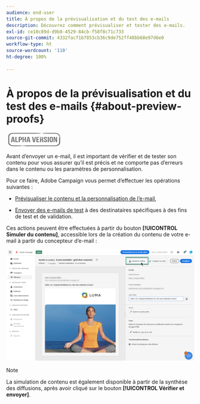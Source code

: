 ```yaml
---
audience: end-user
title: À propos de la prévisualisation et du test des e-mails
description: Découvrez comment prévisualiser et tester des e-mails.
exl-id: ce10c89d-d9b8-4529-84cb-f58f8c71c733
source-git-commit: 4332facf1b7853cb36c9de752ff48bb68e97d6e0
workflow-type: ht
source-wordcount: '110'
ht-degree: 100%

---
```


# À propos de la prévisualisation et du test des e-mails {#about-preview-proofs}

![](../assets/do-not-localize/badge.png)

Avant d’envoyer un e-mail, il est important de vérifier et de tester son contenu pour vous assurer qu’il est précis et ne comporte pas d’erreurs dans le contenu ou les paramètres de personnalisation.

Pour ce faire, Adobe Campaign vous permet d’effectuer les opérations suivantes :

* [Prévisualiser le contenu et la personnalisation de l’e-mail](preview-content.md),

<!--* [Check the email rendering](#rendering) in popular desktop, mobile and web-based clients,-->
* [Envoyer des e-mails de test](proofs.md) à des destinataires spécifiques à des fins de test et de validation.

Ces actions peuvent être effectuées à partir du bouton **[!UICONTROL Simuler du contenu]**, accessible lors de la création du contenu de votre e-mail à partir du concepteur d’e-mail :

![](assets/simulate.png)

>[!NOTE]
>
>La simulation de contenu est également disponible à partir de la synthèse des diffusions, après avoir cliqué sur le bouton **[!UICONTROL Vérifier et envoyer]**.
